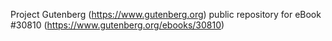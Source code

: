 Project Gutenberg (https://www.gutenberg.org) public repository for eBook #30810 (https://www.gutenberg.org/ebooks/30810)
